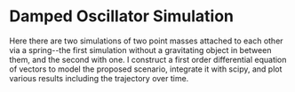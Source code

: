 # Damped Oscillator Simulation

Here there are two simulations of two point masses attached to each other via a spring--the first simulation without a gravitating object in between them, and the second with one. I construct a first order differential equation of vectors to model the proposed scenario, integrate it with scipy, and plot various results including the trajectory over time.
